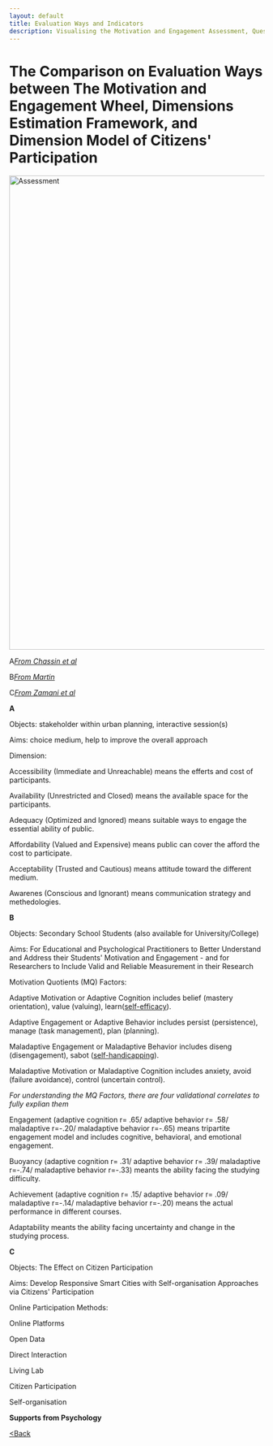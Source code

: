 ```yaml
---
layout: default
title: Evaluation Ways and Indicators
description: Visualising the Motivation and Engagement Assessment, Questionnaire Goals
---
```


# The Comparison on Evaluation Ways between The Motivation and Engagement Wheel, Dimensions Estimation Framework, and Dimension Model of Citizens' Participation

<img width="934" alt="Assessment" src="https://github.com/jinpeng-leeds/jinpeng-leeds.github.io/assets/146876755/161e9a8b-6c08-4a65-8688-75fec3b3ed6f">

A[_From Chassin et al_](https://www.mdpi.com/2220-9964/10/8/563)

B[_From Martin_](https://lifelongachievement.com/pages/motivation-and-engagement-booster)

C[_From Zamani et al_](https://www.sciencedirect.com/science/article/abs/pii/S0264275123003980)

**A**

Objects: stakeholder within urban planning, interactive session(s)

Aims: choice medium, help to improve the overall approach

Dimension:

Accessibility (Immediate and Unreachable) means the efferts and cost of participants.

Availability (Unrestricted and Closed) means the available space for the participants.

Adequacy (Optimized and Ignored) means suitable ways to engage the essential ability of public.

Affordability (Valued and Expensive) means public can cover the afford the cost to participate.

Acceptability (Trusted and Cautious) means attitude toward the different medium.

Awarenes (Conscious and Ignorant) means communication strategy and methedologies.

**B**

Objects: Secondary School Students (also available for University/College)

Aims: For Educational and Psychological Practitioners to Better Understand and Address their Students' Motivation and Engagement - and for Researchers to Include Valid and Reliable Measurement in their Research

Motivation Quotients (MQ) Factors:

Adaptive Motivation or Adaptive Cognition includes belief (mastery orientation), value (valuing), learn([self-efficacy](https://www.oecd.org/pisa/keyfindings/pisa-2012-results-volume-III.pdf)).

Adaptive Engagement or Adaptive Behavior includes persist (persistence), manage (task management), plan (planning).

Maladaptive Engagement or Maladaptive Behavior includes diseng (disengagement), sabot ([self-handicapping](https://psycnet.apa.org/record/2013-16422-009)).

Maladaptive Motivation or Maladaptive Cognition includes anxiety, avoid (failure avoidance), control (uncertain control).

_For understanding the MQ Factors, there are four validational correlates to fully explian them_

Engagement (adaptive cognition r= .65/ adaptive behavior r= .58/ maladaptive r=-.20/ maladaptive behavior r=-.65) means tripartite engagement model and includes cognitive, behavioral, and emotional engagement.

Buoyancy (adaptive cognition r= .31/ adaptive behavior r= .39/ maladaptive r=-.74/ maladaptive behavior r=-.33) meants the ability facing the studying difficulty.

Achievement (adaptive cognition r= .15/ adaptive behavior r= .09/ maladaptive r=-.14/ maladaptive behavior r=-.20) means the actual performance in different courses.

Adaptability meants the ability facing uncertainty and change in the studying process.

**C**

Objects: The Effect on Citizen Participation

Aims: Develop Responsive Smart Cities with Self-organisation Approaches via Citizens' Participation

Online Participation Methods:

Online Platforms

Open Data

Direct Interaction

Living Lab

Citizen Participation

Self-organisation

**Supports from Psychology**



[<Back](./)
